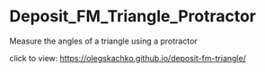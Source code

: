 # Deposit_FM_Triangle_Protractor
Measure the angles of a triangle using a protractor

click to view:
https://olegskachko.github.io/deposit-fm-triangle/
